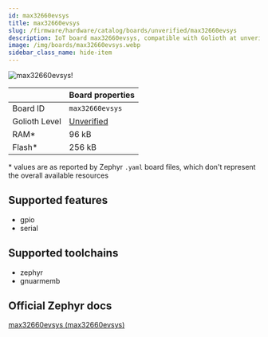 ```yaml
---
id: max32660evsys
title: max32660evsys
slug: /firmware/hardware/catalog/boards/unverified/max32660evsys
description: IoT board max32660evsys, compatible with Golioth at unverified level.
image: /img/boards/max32660evsys.webp
sidebar_class_name: hide-item
---
```


[//]: # (This is an auto-generated file, do not edit! Changes to it will be lost upon re-generation)

![max32660evsys!](/img/boards/max32660evsys.webp "max32660evsys")

|                | Board properties     |
| -------------  | -------------------- |
| Board ID       | `max32660evsys` |
| Golioth Level  | [Unverified](/firmware/hardware#unverified-boards) |
| RAM*           | 96 kB |
| Flash*         | 256 kB |

\* values are as reported by Zephyr `.yaml` board files, which don't represent the overall available resources



## Supported features

* gpio
* serial

## Supported toolchains

* zephyr
* gnuarmemb

## Official Zephyr docs

[max32660evsys (max32660evsys)](https://docs.zephyrproject.org/latest/boards/adi/max32660evsys/doc/index.html)
